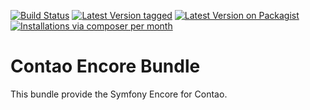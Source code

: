 [![Build Status](https://travis-ci.org/ContaoBlackForest/contao-encore-bundle.png)](https://travis-ci.org/ContaoBlackForest/contao-encore-bundle)
[![Latest Version tagged](http://img.shields.io/github/tag/ContaoBlackForest/contao-encore-bundle.svg)](https://github.com/ContaoBlackForest/contao-encore-bundle/tags)
[![Latest Version on Packagist](http://img.shields.io/packagist/v/ContaoBlackForest/contao-encore-bundle.svg)](https://packagist.org/packages/ContaoBlackForest/contao-encore-bundle)
[![Installations via composer per month](http://img.shields.io/packagist/dm/ContaoBlackForest/contao-encore-bundle.svg)](https://packagist.org/packages/ContaoBlackForest/contao-encore-bundle)

Contao Encore Bundle
====================

This bundle provide the Symfony Encore for Contao.
